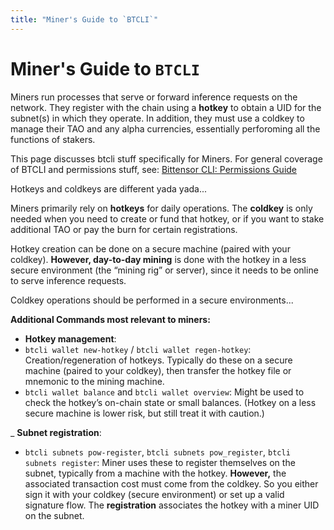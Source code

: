 ```yaml
---
title: "Miner's Guide to `BTCLI`"
---
```


# Miner's Guide to `BTCLI`

Miners run processes that serve or forward inference requests on the network. They register with the chain using a **hotkey** to obtain a UID for the subnet(s) in which they operate. In addition, they must use a coldkey to manage their TAO and any alpha currencies, essentially perforoming all the functions of stakers.

This page discusses btcli stuff specifically for Miners. For general coverage of BTCLI and permissions stuff, see: [Bittensor CLI: Permissions Guide](../btcli-permissions)

Hotkeys and coldkeys are different yada yada...

Miners primarily rely on **hotkeys** for daily operations. The **coldkey** is only needed when you need to create or fund that hotkey, or if you want to stake additional TAO or pay the burn for certain registrations.

Hotkey creation can be done on a secure machine (paired with your coldkey). **However, day-to-day mining** is done with the hotkey in a less secure environment (the “mining rig” or server), since it needs to be online to serve inference requests.

Coldkey operations should be performed in a secure environments...

**Additional Commands most relevant to miners:**

- **Hotkey management**:
- `btcli wallet new-hotkey` / `btcli wallet regen-hotkey`: Creation/regeneration of hotkeys. Typically do these on a secure machine (paired to your coldkey), then transfer the hotkey file or mnemonic to the mining machine. 
- `btcli wallet balance` and `btcli wallet overview`: Might be used to check the hotkey’s on-chain state or small balances. (Hotkey on a less secure machine is lower risk, but still treat it with caution.)

_ **Subnet registration**:
- `btcli subnets pow-register`, `btcli subnets pow_register`, `btcli subnets register`: Miner uses these to register themselves on the subnet, typically from a machine with the hotkey. **However,** the associated transaction cost must come from the coldkey. So you either sign it with your coldkey (secure environment) or set up a valid signature flow. The **registration** associates the hotkey with a miner UID on the subnet.
